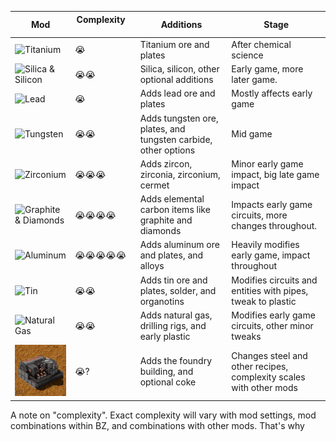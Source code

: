 
Mod | Complexity &nbsp; &nbsp; &nbsp; &nbsp; &nbsp; &nbsp; &nbsp; &nbsp; &nbsp; | Additions | Stage
--|--|--|--
![Titanium](https://github.com/brevven/titanium/blob/master/thumbnail.png)|😭|Titanium ore and plates|After chemical science
![Silica & Silicon](https://github.com/brevven/silicon/blob/master/thumbnail.png)|😭😭|Silica, silicon, other optional additions|Early game, more later game.
![Lead](https://github.com/brevven/lead/blob/main/thumbnail.png)|😭|Adds lead ore and plates|Mostly affects early game
![Tungsten](https://github.com/brevven/tungsten/blob/main/thumbnail.png)|😭😭|Adds tungsten ore, plates, and tungsten carbide, other options|Mid game
![Zirconium](https://github.com/brevven/zirconium/blob/main/thumbnail.png)|😭😭😭|Adds zircon, zirconia, zirconium, cermet|Minor early game impact, big late game impact
![Graphite & Diamonds](https://github.com/brevven/carbon/blob/main/thumbnail.png)|😭😭😭😭|Adds elemental carbon items like graphite and diamonds|Impacts early game circuits, more changes throughout.
![Aluminum](https://github.com/brevven/aluminum/blob/main/thumbnail.png)|😭😭😭😭😭|Adds aluminum ore and plates, and alloys|Heavily modifies early game, impact throughout
![Tin](https://github.com/brevven/tin/blob/main/thumbnail.png)|😭😭|Adds tin ore and plates, solder, and organotins|Modifies circuits and entities with pipes, tweak to plastic
![Natural Gas](https://github.com/brevven/bzgas/blob/main/thumbnail.png)|😭😭|Adds natural gas, drilling rigs, and early plastic|Modifies early game circuits, other minor tweaks
![Foundry](https://github.com/brevven/foundry/blob/main/thumbnail.png)|😭?|Adds the foundry building, and optional coke|Changes steel and other recipes, complexity scales with other mods



A note on "complexity". Exact complexity will vary with mod settings, mod combinations within BZ, and combinations with other mods. That's why

